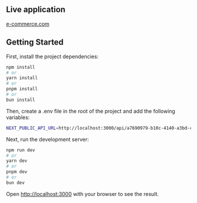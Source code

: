## Live application
[e-commerce.com](https://storeeclient.vercel.app)
## Getting Started

First, install the project dependencies:

```bash
npm install
# or
yarn install
# or
pnpm install
# or
bun install
```

Then, create a .env file in the root of the project and add the following variables:

```bash
NEXT_PUBLIC_API_URL=http://localhost:3000/api/a7690979-b10c-4140-a3bd-cb8348126155 
```

Next, run the development server:

```bash
npm run dev
# or
yarn dev
# or
pnpm dev
# or
bun dev
```

Open [http://localhost:3000](http://localhost:3000) with your browser to see the result.
